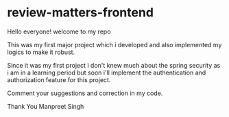 # review-matters-frontend

Hello everyone! welcome to my repo

This was my first major project which i developed and also implemented my logics to make it robust.

Since it was my first project i don't knew much about the spring security as i am in a learning period but soon i'll implement the authentication and authorization feature for this project.

Comment your suggestions and correction in my code.

Thank You
Manpreet Singh
